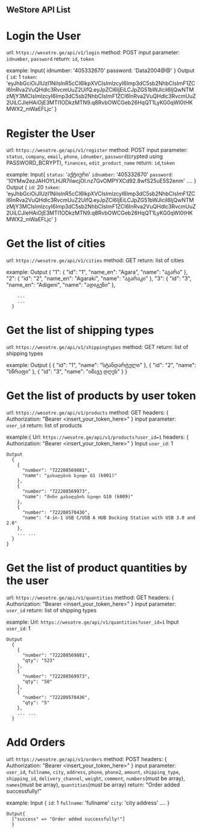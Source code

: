 ## WeStore API List ##

# Login the User
  url: `https://wesotre.ge/api/v1/login`
  method: POST
  input parameter:
    `idnumber`, `password`
  return:
    `id`, `token`

  example:
    Input{
      idnumber: '405332670'
      password: 'Data2004@@'
	}
    Output
      {
        `id`: 1
        `token`: 'eyJhbGciOiJIUzI1NiIsInR5cCI6IkpXVCIsImlzcyI6Imp3dC5sb2NhbCIsImF1ZCI6InRva2VuQHdlc3RvcmUuZ2UifQ.eyJpZCI6IjEiLCJpZG51bWJlciI6IjQwNTMzMjY3MCIsImlzcyI6Imp3dC5sb2NhbCIsImF1ZCI6InRva2VuQHdlc3RvcmUuZ2UiLCJleHAiOjE3MTI1ODkzMTN9.q8RvbOWCGeb26HqQT1LyKG0qWl0tHKMWX2_mWaEFLjc'
      }


# Register the User
  url: `https://wesotre.ge/api/v1/register`
  method: POST
  input parameter:
    `status`, `company`, `email`, `phone`, `idnumber`, `password`(crypted using PASSWORD_BCRYPT), `finances`, `edit_product_name` 
  return:
    `id`,`token`

  example:
    Input{
      `status`: 'აქტიური'
      `idnumber`: '405332670'
      `password`: '$10$YMw2ezJAHOYLHJR7ilwcjOl.nz7GvOMPYXCd92.8wfS25uE5S2enm'
      ....
	}
    Output
      {
        `id`: 20
        `token`: 'eyJhbGciOiJIUzI1NiIsInR5cCI6IkpXVCIsImlzcyI6Imp3dC5sb2NhbCIsImF1ZCI6InRva2VuQHdlc3RvcmUuZ2UifQ.eyJpZCI6IjEiLCJpZG51bWJlciI6IjQwNTMzMjY3MCIsImlzcyI6Imp3dC5sb2NhbCIsImF1ZCI6InRva2VuQHdlc3RvcmUuZ2UiLCJleHAiOjE3MTI1ODkzMTN9.q8RvbOWCGeb26HqQT1LyKG0qWl0tHKMWX2_mWaEFLjc'
      }


# Get the list of cities
  url: `https://wesotre.ge/api/v1/cities`
  method: GET
  return:
    list of cities

  example:
    Output
      {
        "1": {
            "id": "1",
            "name_en": "Agara",
            "name": "აგარა"
        },
        "2": {
            "id": "2",
            "name_en": "Agaraki",
            "name": "აგარაკი"
        },
        "3": {
            "id": "3",
            "name_en": "Adigeni",
            "name": "ადიგენი"
        },

        ...
        ...
      }


# Get the list of shipping types
  url: `https://wesotre.ge/api/v1/shippingtypes`
  method: GET
  return:
    list of shipping types

  example:
    Output
      {
        {
          "id": "1",
          "name": "სტანდარტული"
        },
        {
          "id": "2",
          "name": "სწრაფი"
        },
        {
          "id": "3",
          "name": "იმავე დღეს"
        }
      }


# Get the list of products by user token
  url: `https://wesotre.ge/api/v1/products`
  method: GET
  headers: {
    Authorization: "Bearer <insert_your_token_here>"
  }
  input parameter:
    `user_id`
  return:
    list of products

  example:{
    Url:  `https://wesotre.ge/api/v1/products?user_id=1`
    headers: {
      Authorization: "Bearer <insert_your_token_here>"
    }
    Input
      `user_id`: 1

    Output
      {
        {
          "number": "722208569881",
          "name": "გასაღების სეიფი G1 (k001)"
        },
        {
          "number": "722208569973",
          "name": "მინი გასაღების სეიფი G10 (k009)"
        },
        {
          "number": "722208570436",
          "name": "4-in-1 USB C/USB A HUB Docking Station with USB 3.0 and 2.0"
        },
        ... ...
      }
	}

# Get the list of product quantities by the user
  url: `https://wesotre.ge/api/v1/quantities`
  method: GET
  headers: {
    Authorization: "Bearer <insert_your_token_here>"
  }
  input parameter:
    `user_id`
  return:
    list of shipping types

  example:
    Url: `https://wesotre.ge/api/v1/quantities?user_id=1`
    Input
      `user_id`: 1

    Output
      {
        {
          "number": "722208569881",
          "qty": "523"
        },
        {
          "number": "722208569973",
          "qty": "50"
        },
        {
          "number": "722208570436",
          "qty": "5"
        },
        ... ...
      }


# Add Orders
  url: `https://wesotre.ge/api/v1/orders`
  method: POST
  headers: {
    Authorization: "Bearer <insert_your_token_here>"
  }
  input parameter:
    `user_id`, `fullname`, `city`, `address`, `phone`, `phone2`, `amount`, `shipping_type`, `shipping_id`, 
    `delivery_channel`, `weight`, `comment`, `numbers`(must be array), `names`(must be array), `quantities`(must be array)
  return:
    "Order added successfully!"

  example:
    Input
      {
        `id`: 1
        `fullname`: 'fullname'
        `city`: 'city address'
        ....
      }

    Output{
      ["success" => "Order added successfully!"]
	  }